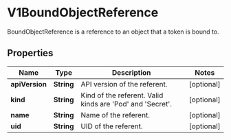 

# V1BoundObjectReference

BoundObjectReference is a reference to an object that a token is bound to.
## Properties

Name | Type | Description | Notes
------------ | ------------- | ------------- | -------------
**apiVersion** | **String** | API version of the referent. |  [optional]
**kind** | **String** | Kind of the referent. Valid kinds are &#39;Pod&#39; and &#39;Secret&#39;. |  [optional]
**name** | **String** | Name of the referent. |  [optional]
**uid** | **String** | UID of the referent. |  [optional]



